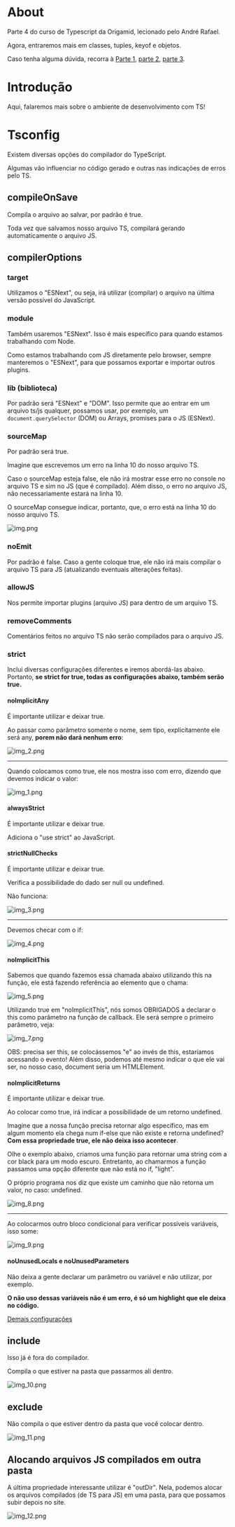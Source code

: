 # About

Parte 4 do curso de Typescript da Origamid, lecionado pelo André Rafael.

Agora, entraremos mais em classes, tuples, keyof e objetos.

Caso tenha alguma dúvida, recorra à [Parte 1](), [parte 2](), [parte 3]().

# Introdução

Aqui, falaremos mais sobre o ambiente de desenvolvimento com TS!

# Tsconfig

Existem diversas opções do compilador do TypeScript. 

Algumas vão influenciar no código gerado e outras nas indicações de erros pelo TS.

## compileOnSave

Compila o arquivo ao salvar, por padrão é true.

Toda vez que salvamos nosso arquivo TS, compilará gerando automaticamente o arquivo JS.

## compilerOptions

### target

Utilizamos o "ESNext", ou seja, irá utilizar (compilar) o arquivo na última versão possível do JavaScript.

### module

Também usaremos "ESNext". Isso é mais específico para quando estamos trabalhando com Node.

Como estamos trabalhando com JS diretamente pelo browser, sempre manteremos o "ESNext", para que possamos exportar
e importar outros plugins.

### lib (biblioteca)

Por padrão será "ESNext" e "DOM". Isso permite que ao entrar em um arquivo ts/js qualquer, possamos usar, por exemplo,
um ``document.querySelector`` (DOM) ou Arrays, promises para o JS (ESNext).

### sourceMap

Por padrão será true.

Imagine que escrevemos um erro na linha 10 do nosso arquivo TS.

Caso o sourceMap esteja false, ele não irá mostrar esse erro no console no arquivo TS e sim no JS (que é compilado). Além
disso, o erro no arquivo JS, não necessariamente estará na linha 10.

O sourceMap consegue indicar, portanto, que, o erro está na linha 10 do nosso arquivo TS.

![img.png](img.png)

### noEmit

Por padrão é false. Caso a gente coloque true, ele não irá mais compilar o arquivo TS para JS (atualizando eventuais
alterações feitas).

### allowJS

Nos permite importar plugins (arquivo JS) para dentro de um arquivo TS.

### removeComments

Comentários feitos no arquivo TS não serão compilados para o arquivo JS.

### strict

Inclui diversas configurações diferentes e iremos abordá-las abaixo. Portanto, **se strict for true, todas as configurações
abaixo, também serão true.**

#### noImplicitAny

É importante utilizar e deixar true.


Ao passar como parâmetro somente o nome, sem tipo, explicitamente ele será any, **porem não dará nenhum erro**:

![img_2.png](img_2.png)

---
Quando colocamos como true, ele nos mostra isso com erro, dizendo que devemos indicar o valor:

![img_1.png](img_1.png)

#### alwaysStrict

É importante utilizar e deixar true.

Adiciona o "use strict" ao JavaScript.

#### strictNullChecks

É importante utilizar e deixar true.

Verifica a possibilidade do dado ser null ou undefined.

Não funciona: 

![img_3.png](img_3.png)

---

Devemos checar com o if:

![img_4.png](img_4.png)

#### noImplicitThis

Sabemos que quando fazemos essa chamada abaixo utilizando this na função, ele está fazendo referência ao elemento
que o chama:

![img_5.png](img_5.png)

Utilizando true em "noImplicitThis", nós somos OBRIGADOS a declarar o this como parâmetro na função de callback. Ele
será sempre o primeiro parâmetro, veja:

![img_7.png](img_7.png)

OBS: precisa ser this, se colocássemos "e" ao invés de this, estaríamos acessando o evento! Além disso, podemos até
mesmo indicar o que ele vai ser, no nosso caso, document seria um HTMLElement.

#### noImplicitReturns

É importante utilizar e deixar true.


Ao colocar como true, irá indicar a possibilidade de um retorno undefined.

Imagine que a nossa função precisa retornar algo específico, mas em algum momento ela chega num if-else que não existe
e retorna undefined? **Com essa propriedade true, ele não deixa isso acontecer**.

Olhe o exemplo abaixo, criamos uma função para retornar uma string com a cor black para um modo escuro. Entretanto,
ao chamarmos a função passamos uma opção diferente que não está no if, "light".

O próprio programa nos diz que existe um caminho que não retorna um valor, no caso: undefined.

![img_8.png](img_8.png)

---

Ao colocarmos outro bloco condicional para verificar possíveis variáveis, isso some:

![img_9.png](img_9.png)

#### noUnusedLocals e noUnusedParameters

Não deixa a gente declarar um parâmetro ou variável e não utilizar, por exemplo.

**O não uso dessas variáveis não é um erro, é só um highlight que ele deixa no código.**


[Demais configurações](https://www.typescriptlang.org/tsconfig/)

###

## include

Isso já é fora do compilador.

Compila o que estiver na pasta que passarmos ali dentro.

![img_10.png](img_10.png)

## exclude

Não compila o que estiver dentro da pasta que você colocar dentro.

![img_11.png](img_11.png)

## Alocando arquivos JS compilados em outra pasta

A última propriedade interessante utilizar é "outDir". Nela, podemos alocar os arquivos compilados (de TS para JS) em 
uma pasta, para que possamos subir depois no site.

![img_12.png](img_12.png)

